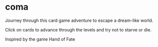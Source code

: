 # coma

Journey through this card game adventure to escape a dream-like world.

Click on cards to advance through the levels and try not to starve or die.

Inspired by the game Hand of Fate
